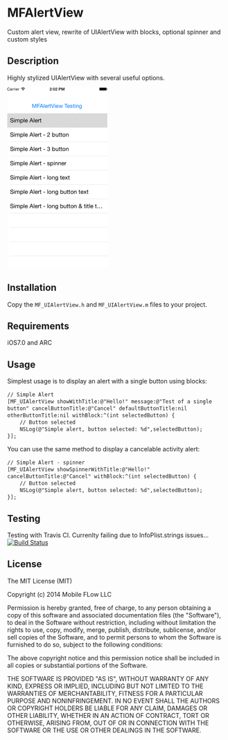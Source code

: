 MFAlertView
===========

Custom alert view, rewrite of UIAlertView with blocks, optional spinner and custom styles


Description
-----------

Highly stylized UIAlertView with several useful options.

![walk-thru](https://raw.githubusercontent.com/moflo/MFAlertView/master/animation.gif)


Installation
------------

Copy the `MF_UIAlertView.h` and `MF_UIAlertView.m` files to your project.


Requirements
------------

iOS7.0 and ARC


Usage
-----

Simplest usage is to display an alert with a single button using blocks:

    // Simple Alert
    [MF_UIAlertView showWithTitle:@"Hello!" message:@"Test of a single button" cancelButtonTitle:@"Cancel" defaultButtonTitle:nil otherButtonTitle:nil withBlock:^(int selectedButton) {
        // Button selected
        NSLog(@"Simple alert, button selected: %d",selectedButton);
    }];

You can use the same method to display a cancelable activity alert:

    // Simple Alert - spinner
    [MF_UIAlertView showSpinnerWithTitle:@"Hello!" cancelButtonTitle:@"Cancel" withBlock:^(int selectedButton) {
        // Button selected
        NSLog(@"Simple alert, button selected: %d",selectedButton);
    }];


Testing
-------

Testing with Travis CI. Currenlty failing due to InfoPlist.strings issues... 
[![Build Status](https://travis-ci.org/moflo/MFAlertView.svg?branch=master)](https://travis-ci.org/moflo/MFAlertView)


License
-------

The MIT License (MIT)

Copyright (c) 2014 Mobile FLow LLC

Permission is hereby granted, free of charge, to any person obtaining a copy
of this software and associated documentation files (the "Software"), to deal
in the Software without restriction, including without limitation the rights
to use, copy, modify, merge, publish, distribute, sublicense, and/or sell
copies of the Software, and to permit persons to whom the Software is
furnished to do so, subject to the following conditions:

The above copyright notice and this permission notice shall be included in all
copies or substantial portions of the Software.

THE SOFTWARE IS PROVIDED "AS IS", WITHOUT WARRANTY OF ANY KIND, EXPRESS OR
IMPLIED, INCLUDING BUT NOT LIMITED TO THE WARRANTIES OF MERCHANTABILITY,
FITNESS FOR A PARTICULAR PURPOSE AND NONINFRINGEMENT. IN NO EVENT SHALL THE
AUTHORS OR COPYRIGHT HOLDERS BE LIABLE FOR ANY CLAIM, DAMAGES OR OTHER
LIABILITY, WHETHER IN AN ACTION OF CONTRACT, TORT OR OTHERWISE, ARISING FROM,
OUT OF OR IN CONNECTION WITH THE SOFTWARE OR THE USE OR OTHER DEALINGS IN THE
SOFTWARE.

